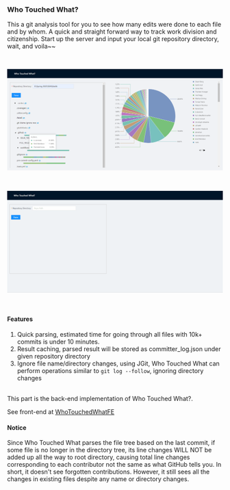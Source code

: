 ### Who Touched What?


This a git analysis tool for you to see how many edits were done to each file and by whom. A quick and straight forward way to track work division and citizenship. Start up the server and input your local git repository directory, wait, and voila~~

<br/>

![Home page](https://github.com/Jubilee101/WhoTouchedWhat/blob/main/img/demo.png)

<br />

![Show case](https://github.com/Jubilee101/WhoTouchedWhat/blob/main/img/demo.gif)

<br />

#### Features

1. Quick parsing, estimated time for going through all files with 10k+ commits is under 10 minutes. 
2. Result caching, parsed result will be stored as committer_log.json under given repository directory
3. Ignore file name/directory changes, using JGit, Who Touched What can perform operations similar to `git log --follow`, ignoring directory changes

<br />
This part is the back-end implementation of Who Touched What?.

See front-end at [WhoTouchedWhatFE](https://github.com/Jubilee101/WhoTouchedWhatFE)

#### Notice
Since Who Touched What parses the file tree based on the last commit, if some file is
no longer in the directory tree, its line changes WILL NOT be added up all the way to root directory,
causing total line changes corresponding to each contributor not the same as what GitHub tells you. 
In short, it doesn't see forgotten contributions. However, it still sees all the changes in existing files
despite any name or directory changes.

